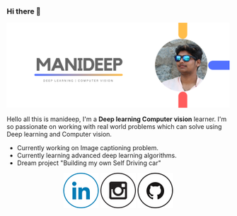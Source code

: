 ### Hi there 👋

![banner](cover.png)

Hello all this is manideep, I'm a **Deep learning Computer vision** learner. I'm so passionate on working with real world problems which can solve using Deep learning and Computer vision.

- Currently working on Image captioning problem.
- Currently learning advanced deep learning algorithms.
- Dream project "Building my own Self Driving car"

<p align="center">
  <a href="https://www.linkedin.com/in/manideepgujjari" alt="linkedin"><img src="LI.png"></a>
  <a href="https://www.instagram.com/__manideep_" alt="insta"><img src="Instagram.png"></a>
  <a href="https://www.github.com/manideep03" alt="github"><img src="Github.png"></a>
</p>
